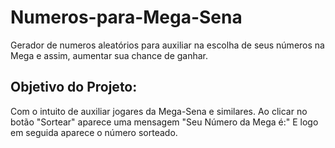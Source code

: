 # Numeros-para-Mega-Sena
Gerador de numeros aleatórios para auxiliar na escolha de seus números na Mega e assim, aumentar sua chance de ganhar.

## Objetivo do Projeto:
Com o intuito de auxiliar jogares da Mega-Sena e similares. Ao clicar no botão "Sortear" aparece uma mensagem "Seu Número da Mega é:"
E logo em seguida aparece o número sorteado. 
